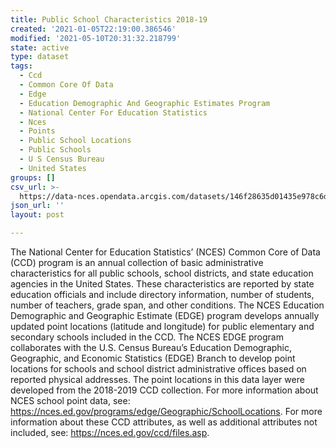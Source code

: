 ```yaml
---
title: Public School Characteristics 2018-19
created: '2021-01-05T22:19:00.386546'
modified: '2021-05-10T20:31:32.218799'
state: active
type: dataset
tags:
  - Ccd
  - Common Core Of Data
  - Edge
  - Education Demographic And Geographic Estimates Program
  - National Center For Education Statistics
  - Nces
  - Points
  - Public School Locations
  - Public Schools
  - U S Census Bureau
  - United States
groups: []
csv_url: >-
  https://data-nces.opendata.arcgis.com/datasets/146f28635d01435e978c6d2d5ccf6ea9_0.csv?outSR=%7B%22latestWkid%22%3A3857%2C%22wkid%22%3A102100%7D
json_url: ''
layout: post

---
```

<div style='text-align:Left;'><p>The National Center for Education Statistics’ (NCES) Common Core of Data (CCD) program is an annual collection of basic administrative characteristics for all public schools, school districts, and state education agencies in the United States. These characteristics are reported by state education officials and include directory information, number of students, number of teachers, grade span, and other conditions. The NCES Education Demographic and Geographic Estimate (EDGE) program develops annually updated point locations (latitude and longitude) for public elementary and secondary schools included in the CCD. The NCES EDGE program collaborates with the U.S. Census Bureau’s Education Demographic, Geographic, and Economic Statistics (EDGE) Branch to develop point locations for schools and school district administrative offices based on reported physical addresses. The point locations in this data layer were developed from the 2018-2019 CCD collection. For more information about NCES school point data, see: <a href='https://nces.ed.gov/programs/edge/Geographic/SchoolLocations' rel='nofollow ugc'>https://nces.ed.gov/programs/edge/Geographic/SchoolLocations</a>. For more information about these CCD attributes, as well as additional attributes not included, see: <a href='https://nces.ed.gov/ccd/files.asp' rel='nofollow ugc'>https://nces.ed.gov/ccd/files.asp</a>.<br /></p><div><br /></div></div>
